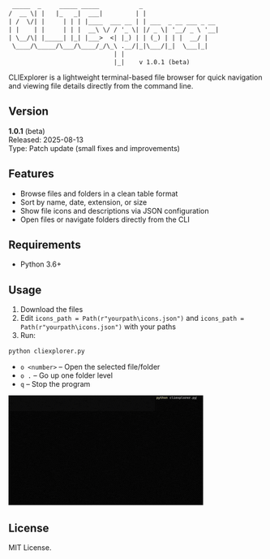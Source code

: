 ```
 _____  _     _____ _____           _                     
/  __ \| |   |_   _|  ___|         | |                    
| /  \/| |     | | | |____  ___ __ | | ___  _ __ ___ _ __ 
| |    | |     | | |  __\ \/ / '_ \| |/ _ \| '__/ _ \ '__|
| \__/\| |_____| |_| |___>  <| |_) | | (_) | | |  __/ |   
 \____/\_____/\___/\____/_/\_\ .__/|_|\___/|_|  \___|_|   
                             | |                          
                             |_|    v 1.0.1 (beta)           
```

CLIExplorer is a lightweight terminal-based file browser for quick navigation and viewing file details directly from the command line.

## Version
**1.0.1** (beta)  
Released: 2025-08-13  
Type: Patch update (small fixes and improvements)

## Features
- Browse files and folders in a clean table format
- Sort by name, date, extension, or size
- Show file icons and descriptions via JSON configuration
- Open files or navigate folders directly from the CLI

## Requirements
- Python 3.6+

## Usage
1. Download the files
2. Edit `icons_path = Path(r"yourpath\icons.json")` and `icons_path = Path(r"yourpath\icons.json")` with your paths
3. Run:
```bash
python cliexplorer.py
```

- `o <number>` – Open the selected file/folder
- `o .` – Go up one folder level
- `q` – Stop the program

![demo](.README/demo.gif)

## License
MIT License.
